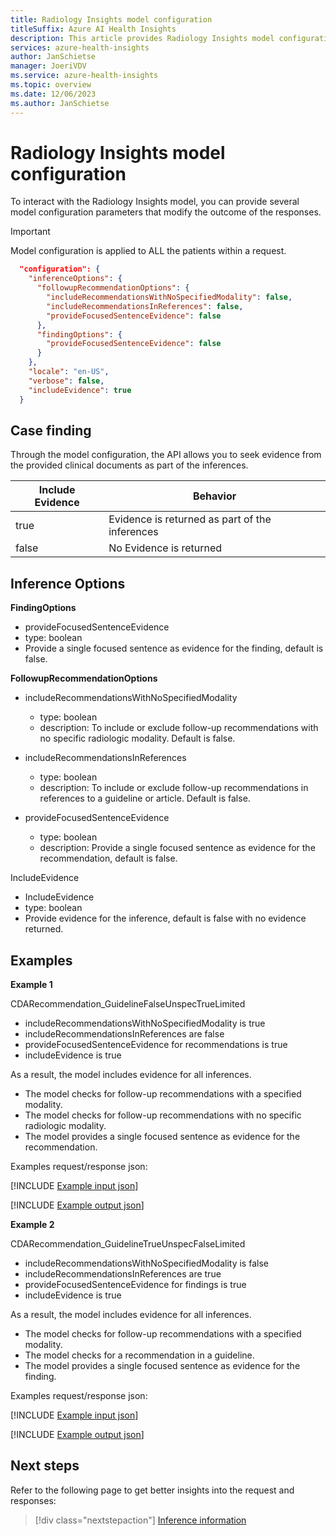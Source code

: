 ```yaml
---
title: Radiology Insights model configuration
titleSuffix: Azure AI Health Insights
description: This article provides Radiology Insights model configuration information.
services: azure-health-insights
author: JanSchietse
manager: JoeriVDV
ms.service: azure-health-insights
ms.topic: overview
ms.date: 12/06/2023
ms.author: JanSchietse
---
```


# Radiology Insights model configuration

To interact with the Radiology Insights model, you can provide several model configuration parameters that modify the outcome of the responses.

> [!IMPORTANT]
> Model configuration is applied to ALL the patients within a request.

```json
  "configuration": {
    "inferenceOptions": {
      "followupRecommendationOptions": {
        "includeRecommendationsWithNoSpecifiedModality": false,
        "includeRecommendationsInReferences": false,
        "provideFocusedSentenceEvidence": false
      },
      "findingOptions": {
        "provideFocusedSentenceEvidence": false
      }
    },
    "locale": "en-US",
    "verbose": false,
    "includeEvidence": true
  }
```

## Case finding

Through the model configuration, the API allows you to seek evidence from the provided clinical documents as part of the inferences.

**Include Evidence** |**Behavior** 
---------------------- |-----------------------
true | Evidence is returned as part of the inferences
false  | No Evidence is returned

## Inference Options

**FindingOptions**
- provideFocusedSentenceEvidence
- type: boolean
- Provide a single focused sentence as evidence for the finding, default is false.

**FollowupRecommendationOptions**
- includeRecommendationsWithNoSpecifiedModality
    - type: boolean
    - description: To include or exclude follow-up recommendations with no specific radiologic modality. Default is false.


- includeRecommendationsInReferences
    - type: boolean
    - description: To include or exclude follow-up recommendations in references to a guideline or article. Default is false.

- provideFocusedSentenceEvidence
    - type: boolean
    - description: Provide a single focused sentence as evidence for the recommendation, default is false.


IncludeEvidence

- IncludeEvidence
- type: boolean
- Provide evidence for the inference, default is false with no evidence returned.
 


## Examples 


**Example 1** 

CDARecommendation_GuidelineFalseUnspecTrueLimited

- includeRecommendationsWithNoSpecifiedModality is true
- includeRecommendationsInReferences are false
- provideFocusedSentenceEvidence for recommendations is true
- includeEvidence is true

As a result, the model includes evidence for all inferences. 
- The model checks for follow-up recommendations with a specified modality.
- The model checks for follow-up recommendations with no specific radiologic modality.
- The model provides a single focused sentence as evidence for the recommendation. 

Examples request/response json:

[!INCLUDE [Example input json](../includes/example-2-inference-follow-up-recommendation-json-request.md)]

[!INCLUDE [Example output json](../includes/example-2-inference-follow-up-recommendation-json-response.md)]




**Example 2**

CDARecommendation_GuidelineTrueUnspecFalseLimited

- includeRecommendationsWithNoSpecifiedModality is false
- includeRecommendationsInReferences are true
- provideFocusedSentenceEvidence for findings is true
- includeEvidence is true 

As a result, the model includes evidence for all inferences. 
- The model checks for follow-up recommendations with a specified modality.
- The model checks for a recommendation in a guideline.
- The model provides a single focused sentence as evidence for the finding. 


Examples request/response json:

[!INCLUDE [Example input json](../includes/example-1-inference-follow-up-recommendation-json-request.md)]

[!INCLUDE [Example output json](../includes/example-1-inference-follow-up-recommendation-json-response.md)]




## Next steps

Refer to the following page to get better insights into the request and responses:

>[!div class="nextstepaction"]
> [Inference information](inferences.md) 
